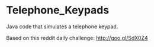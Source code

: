 Telephone_Keypads
=================

Java code that simulates a telephone keypad.

Based on this reddit daily challenge: http://goo.gl/SdX0Z4
